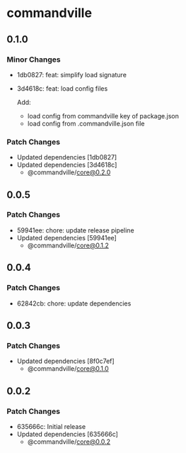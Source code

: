 # commandville

## 0.1.0

### Minor Changes

- 1db0827: feat: simplify load signature
- 3d4618c: feat: load config files

  Add:

  - load config from commandville key of package.json
  - load config from .commandville.json file

### Patch Changes

- Updated dependencies [1db0827]
- Updated dependencies [3d4618c]
  - @commandville/core@0.2.0

## 0.0.5

### Patch Changes

- 59941ee: chore: update release pipeline
- Updated dependencies [59941ee]
  - @commandville/core@0.1.2

## 0.0.4

### Patch Changes

- 62842cb: chore: update dependencies

## 0.0.3

### Patch Changes

- Updated dependencies [8f0c7ef]
  - @commandville/core@0.1.0

## 0.0.2

### Patch Changes

- 635666c: Initial release
- Updated dependencies [635666c]
  - @commandville/core@0.0.2
